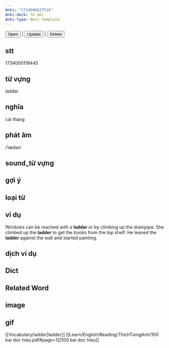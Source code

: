 ```yaml
---
Anki: "1734000627510"
Anki-deck: Từ mới
Anki-type: Best template
---
```

<button class="anki-btn-open">Open</button> | <button class="anki-btn-update">Update</button> | <button class="anki-btn-delete">Delete</button>

## stt
1734000118445
## từ vựng
ladder
## nghĩa
cái thang
## phát âm
/ˈlædər/

## sound_từ vựng

## gợi ý

## loại từ

## ví dụ
Windows can be reached with a **ladder** or by climbing up the drainpipe.
She climbed up the **ladder** to get the books from the top shelf.
He leaned the **ladder** against the wall and started painting.
## dịch ví dụ

## Dict

## Related Word

## image

## gif
[[Vocabulary/ladder|ladder]]
[[Learn/English/Reading/ThichTiengAnh/100 bai doc hieu.pdf#page=12|100 bai doc hieu]]